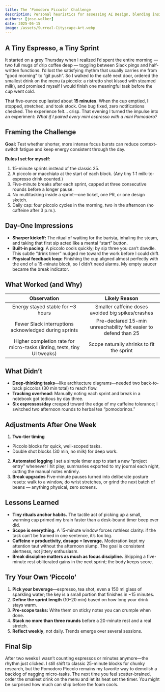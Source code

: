 ```yaml
---
title: The ‘Pomodoro Piccolo’ Challenge
description: Personal heuristics for assessing AI Design, blending insights from Design and Thinking to improve clarity in digital experiences.
authors: [jose-walker]
date: 2025-06-15
image: /assets/Surreal-Cityscape-Art.webp
---
```


## A Tiny Espresso, a Tiny Sprint

It started on a grey Thursday when I realized I’d spent the entire morning — two full mugs of drip coffee deep — toggling between Slack pings and half-written functions. I’d lost the satisfying rhythm that usually carries me from “good morning” to “git push”. So I walked to the café next door, ordered the smallest drink on the menu (a piccolo: a ristretto shot kissed with steamed milk), and promised myself I would finish one meaningful task before the cup went cold.

That five-ounce cup lasted about **15 minutes**. When the cup emptied, I stopped, stretched, and took stock. One bug fixed, zero notifications checked. The experience felt… crisp. That evening I turned the impulse into an experiment: _What if I paired every mini espresso with a mini Pomodoro?_

## Framing the Challenge

**Goal:** Test whether shorter, more intense focus bursts can reduce context-switch fatigue and keep energy consistent through the day.

**Rules I set for myself:**
1. 15-minute sprints instead of the classic 25.
2. A piccolo or macchiato at the start of each block. (Any tiny 1:1 milk-to-espresso drink counted.)
3. Five-minute breaks after each sprint, capped at three consecutive rounds before a longer pause.
4. No multitasking inside a sprint—one ticket, one PR, or one design sketch.
5. Daily cap: four piccolo cycles in the morning, two in the afternoon (no caffeine after 3 p.m.).

## Day-One Impressions

- **Sharper kickoff:** The ritual of waiting for the barista, inhaling the steam, and taking that first sip acted like a mental “start” button.
- **Built-in pacing:** A piccolo cools quickly; by sip three you can’t dawdle. This subtle “drink timer” nudged me toward the work before I could drift.
- **Physical feedback loop:** Finishing the cup aligned almost perfectly with the end of a 15-minute block, so I didn’t need alarms. My empty saucer became the break indicator.

## What Worked (and Why)

|                                 Observation                                |                             Likely Reason                           |
|:--------------------------------------------------------------------------:|:-------------------------------------------------------------------:|
|   Energy stayed stable for ~3 hours                                        |   Smaller caffeine doses avoided big spikes/crashes                 |
|   Fewer Slack interruptions acknowledged during sprints                    |   Pre-declared 15-min unreachability felt easier to defend than 25  |
|   Higher completion rate for micro-tasks (linting, tests, tiny UI tweaks)  |   Scope naturally shrinks to fit the sprint                         |

## What Didn’t
- **Deep-thinking tasks**—like architecture diagrams—needed two back-to-back piccolos (30 min total) to reach flow.
- **Tracking overhead**: Manually noting each sprint and break in a notebook got tedious by day three.
- **Six espressos/day** creeped toward the edge of my caffeine tolerance; I switched two afternoon rounds to herbal tea “pomodorinos.”

## Adjustments After One Week

1. **Two-tier timing**
- Piccolo blocks for quick, well-scoped tasks.
- Double shot blocks (30 min, no milk) for deep work.
2. **Automated logging**
I set a simple timer app to start a new “project entry” whenever I hit play; summaries exported to my journal each night, cutting the manual notes entirely.
3. **Break upgrades**
Five-minute pauses turned into deliberate posture resets: walk to a window, do wrist stretches, or grind the next batch of beans — anything physical, zero screens.

## Lessons Learned

- **Tiny rituals anchor habits.** The tactile act of picking up a small, warming cup primed my brain faster than a desk-bound timer beep ever did.
- **Scope is everything.** A 15-minute window forces ruthless clarity: if the task can’t be framed in one sentence, it’s too big.
- **Caffeine ≠ productivity, dosage = leverage.** Moderation kept my attention taut without the afternoon slump. The goal is consistent alertness, not jittery enthusiasm.
- **Break discipline matters as much as focus discipline.** Skipping a five-minute rest obliterated gains in the next sprint; the body keeps score.

## Try Your Own ‘Piccolo’

1. **Pick your beverage**—espresso, tea shot, even a 150 ml glass of sparkling water; the key is a small portion that finishes in ~15 minutes.
2. **Define the sprint length** (10–20 min) based on how long your drink stays warm.
3. **Pre-scope tasks:** Write them on sticky notes you can crumple when done.
4. **Stack no more than three rounds** before a 20-minute rest and a real stretch.
5. **Reflect weekly**, not daily. Trends emerge over several sessions.

## Final Sip

After two weeks I wasn’t counting espressos or minutes anymore—the rhythm just clicked. I still shift to classic 25-minute blocks for chunky research, but the Pomodoro Piccolo remains my favorite way to demolish a backlog of nagging micro-tasks. The next time you feel scatter-brained, order the smallest drink on the menu and let its heat set the timer. You might be surprised how much can ship before the foam cools.